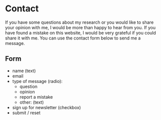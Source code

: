 # Contact
If you have some questions about my research or you would like to share your opinion with me, I would be more than happy to hear from you. If you have found a mistake on this website, I would be very grateful if you could share it with me. You can use the contact form below to send me a message.
## Form
- name (text)
- email
- type of message (radio):
  - question
  - opinion
  - report a mistake
  - other: (text)
- sign up for newsletter (checkbox)
- submit / reset